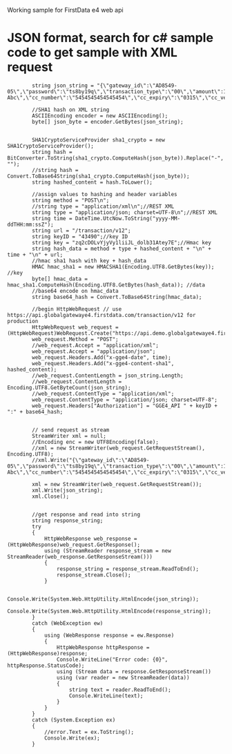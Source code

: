 Working sample for FirstData e4 web api

JSON format, search for c# sample code to get sample with XML request
=========

            string json_string = "{\"gateway_id\":\"AD8549-05\",\"password\":\"ts8by19q\",\"transaction_type\":\"00\",\"amount\":101,\"cardholder_name\":\"Allen Abc\",\"cc_number\":\"5454545454545454\",\"cc_expiry\":\"0315\",\"cc_verification_str2\":\"123\"}";

            //SHA1 hash on XML string
            ASCIIEncoding encoder = new ASCIIEncoding();
            byte[] json_byte = encoder.GetBytes(json_string);


            SHA1CryptoServiceProvider sha1_crypto = new SHA1CryptoServiceProvider();
            string hash = BitConverter.ToString(sha1_crypto.ComputeHash(json_byte)).Replace("-", "");
            //string hash = Convert.ToBase64String(sha1_crypto.ComputeHash(json_byte));
            string hashed_content = hash.ToLower();

            //assign values to hashing and header variables
            string method = "POST\n";
            //string type = "application/xml\n";//REST XML
            string type = "application/json; charset=UTF-8\n";//REST XML
            string time = DateTime.UtcNow.ToString("yyyy-MM-ddTHH:mm:ssZ");
            string url = "/transaction/v12";
            string keyID = "43490";//key ID
            string key = "zq2cDOLvYjyVy1liiJL_dolb31Atey7E";//Hmac key
            string hash_data = method + type + hashed_content + "\n" + time + "\n" + url;
            //hmac sha1 hash with key + hash_data
            HMAC hmac_sha1 = new HMACSHA1(Encoding.UTF8.GetBytes(key)); //key
            byte[] hmac_data = hmac_sha1.ComputeHash(Encoding.UTF8.GetBytes(hash_data)); //data
            //base64 encode on hmac_data
            string base64_hash = Convert.ToBase64String(hmac_data);

            //begin HttpWebRequest // use https://api.globalgatewaye4.firstdata.com/transaction/v12 for production
            HttpWebRequest web_request = (HttpWebRequest)WebRequest.Create("https://api.demo.globalgatewaye4.firstdata.com/transaction/v12");
            web_request.Method = "POST";
            //web_request.Accept = "application/xml";
            web_request.Accept = "application/json";
            web_request.Headers.Add("x-gge4-date", time);
            web_request.Headers.Add("x-gge4-content-sha1", hashed_content);
            //web_request.ContentLength = json_string.Length;
            //web_request.ContentLength = Encoding.UTF8.GetByteCount(json_string);
            //web_request.ContentType = "application/xml";
            web_request.ContentType = "application/json; charset=UTF-8";
            web_request.Headers["Authorization"] = "GGE4_API " + keyID + ":" + base64_hash;


            // send request as stream
            StreamWriter xml = null;
            //Encoding enc = new UTF8Encoding(false);
            //xml = new StreamWriter(web_request.GetRequestStream(), Encoding.UTF8);
            //xml.Write("{\"gateway_id\":\"AD8549-05\",\"password\":\"ts8by19q\",\"transaction_type\":\"00\",\"amount\":101,\"cardholder_name\":\"Allen Abc\",\"cc_number\":\"5454545454545454\",\"cc_expiry\":\"0315\",\"cc_verification_str2\":\"123\"}");

            xml = new StreamWriter(web_request.GetRequestStream());
            xml.Write(json_string);
            xml.Close();


            //get response and read into string
            string response_string;
            try
            {
                HttpWebResponse web_response = (HttpWebResponse)web_request.GetResponse();
                using (StreamReader response_stream = new StreamReader(web_response.GetResponseStream()))
                {
                    response_string = response_stream.ReadToEnd();
                    response_stream.Close();
                }

                Console.Write(System.Web.HttpUtility.HtmlEncode(json_string));
                Console.Write(System.Web.HttpUtility.HtmlEncode(response_string));
            }
            catch (WebException ew)
            {
                using (WebResponse response = ew.Response)
                {
                    HttpWebResponse httpResponse = (HttpWebResponse)response;
                    Console.WriteLine("Error code: {0}", httpResponse.StatusCode);
                    using (Stream data = response.GetResponseStream())
                    using (var reader = new StreamReader(data))
                    {
                        string text = reader.ReadToEnd();
                        Console.WriteLine(text);
                    }
                }
            }
            catch (System.Exception ex)
            {
                //error.Text = ex.ToString();
                Console.Write(ex);
            }
